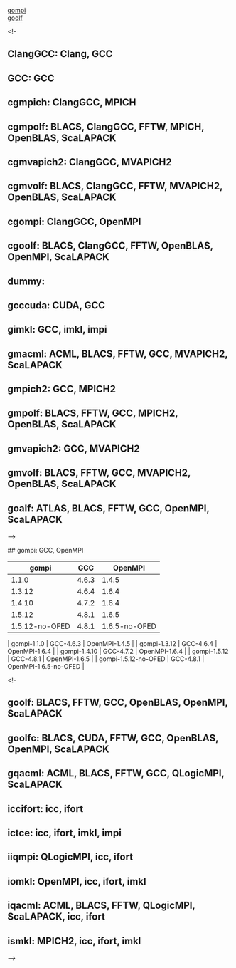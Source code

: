 

[gompi](#gompi)  
[goolf](#gooofl)  

<!-
## ClangGCC: Clang, GCC


## GCC: GCC


## cgmpich: ClangGCC, MPICH


## cgmpolf: BLACS, ClangGCC, FFTW, MPICH, OpenBLAS, ScaLAPACK


## cgmvapich2: ClangGCC, MVAPICH2


## cgmvolf: BLACS, ClangGCC, FFTW, MVAPICH2, OpenBLAS, ScaLAPACK


## cgompi: ClangGCC, OpenMPI


## cgoolf: BLACS, ClangGCC, FFTW, OpenBLAS, OpenMPI, ScaLAPACK


## dummy: 


## gcccuda: CUDA, GCC


## gimkl: GCC, imkl, impi


## gmacml: ACML, BLACS, FFTW, GCC, MVAPICH2, ScaLAPACK


## gmpich2: GCC, MPICH2


## gmpolf: BLACS, FFTW, GCC, MPICH2, OpenBLAS, ScaLAPACK


## gmvapich2: GCC, MVAPICH2


## gmvolf: BLACS, FFTW, GCC, MVAPICH2, OpenBLAS, ScaLAPACK


## goalf: ATLAS, BLACS, FFTW, GCC, OpenMPI, ScaLAPACK
-->

<a name="gompi"/>
## gompi: GCC, OpenMPI

| gompi          | GCC         | OpenMPI       |
| -------------- | ----------- | ------------- |
| 1.1.0          | 4.6.3       | 1.4.5         |
| 1.3.12         | 4.6.4       | 1.6.4         |
| 1.4.10         | 4.7.2       | 1.6.4         |
| 1.5.12         | 4.8.1       | 1.6.5         |
| 1.5.12-no-OFED | 4.8.1       | 1.6.5-no-OFED |


| gompi-1.1.0          | GCC-4.6.3       | OpenMPI-1.4.5         |
| gompi-1.3.12         | GCC-4.6.4       | OpenMPI-1.6.4         |
| gompi-1.4.10         | GCC-4.7.2       | OpenMPI-1.6.4         |
| gompi-1.5.12         | GCC-4.8.1       | OpenMPI-1.6.5         |
| gompi-1.5.12-no-OFED | GCC-4.8.1       | OpenMPI-1.6.5-no-OFED |


<!-
## goolf: BLACS, FFTW, GCC, OpenBLAS, OpenMPI, ScaLAPACK


## goolfc: BLACS, CUDA, FFTW, GCC, OpenBLAS, OpenMPI, ScaLAPACK


## gqacml: ACML, BLACS, FFTW, GCC, QLogicMPI, ScaLAPACK


## iccifort: icc, ifort


## ictce: icc, ifort, imkl, impi


## iiqmpi: QLogicMPI, icc, ifort


## iomkl: OpenMPI, icc, ifort, imkl


## iqacml: ACML, BLACS, FFTW, QLogicMPI, ScaLAPACK, icc, ifort


## ismkl: MPICH2, icc, ifort, imkl


-->